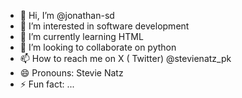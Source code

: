 - 👋 Hi, I’m @jonathan-sd
- 👀 I’m interested in software development 
- 🌱 I’m currently learning HTML
- 💞️ I’m looking to collaborate on python
- 📫 How to reach me on X ( Twitter) @stevienatz_pk
- 😄 Pronouns: Stevie Natz
- ⚡ Fun fact: ...

<!---
jonathan-sd/jonathan-sd is a ✨ special ✨ repository because its `README.md` (this file) appears on your GitHub profile.
You can click the Preview link to take a look at your changes.
--->
